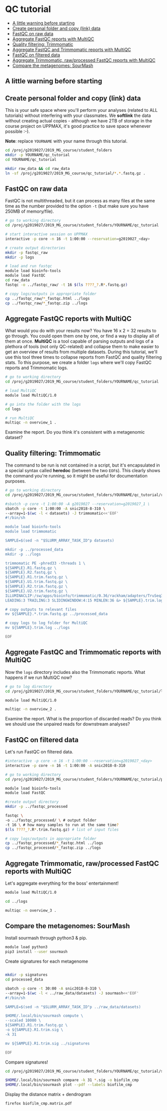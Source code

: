 # QC tutorial

<!-- TOC depthFrom:2 depthTo:6 withLinks:1 updateOnSave:1 orderedList:0 -->

- [A little warning before starting](#a-little-warning-before-starting)
- [Create personal folder and copy (link) data](#create-personal-folder-and-copy-link-data)
- [FastQC on raw data](#fastqc-on-raw-data)
- [Aggregate FastQC reports with MultiQC](#aggregate-fastqc-reports-with-multiqc)
- [Quality filtering: Trimmomatic](#quality-filtering-trimmomatic)
- [Aggregate FastQC and Trimmomatic reports with MultiQC](#aggregate-fastqc-and-trimmomatic-reports-with-multiqc)
- [FastQC on filtered data](#fastqc-on-filtered-data)
- [Aggregate Trimmomatic, raw/processed FastQC reports with MultiQC](#aggregate-trimmomatic-rawprocessed-fastqc-reports-with-multiqc)
- [Compare the metagenomes: SourMash](#compare-the-metagenomes-sourmash)

<!-- /TOC -->

## A little warning before starting

## Create personal folder and copy (link) data 

This is your safe space where you'll perform your analyses (related to ALL tutorials) without interfering with your classmates. We **softlink** the data without creating actual copies - although we have 2TB of storage in the course project on UPPMAX, it's good practice to save space whenever possible :-).

**Note**: replace `YOURNAME` with your name through this tutorial.

```bash
cd /proj/g2019027/2019_MG_course/student_folders
mkdir -p YOURNAME/qc_tutorial
cd YOURNAME/qc_tutorial

mkdir raw_data && cd raw_data
ln -sf /proj/g2019027/2019_MG_course/qc_tutorial/*.*.fastq.gz .
```

## FastQC on raw data

FastQC is not multithreaded, but it can process as many files at the same time as the number provided to the option `-t` (but make sure you have 250MB of memory/file).

```bash
# go to working directory
cd /proj/g2019027/2019_MG_course/student_folders/YOURNAME/qc_tutorial

# start interactive session on UPPMAX
interactive -p core -n 16 -t 1:00:00 --reservation=g2019027_<day>

# create output directories
mkdir -p fastqc_raw
mkdir -p logs

# load and run fastqc
module load bioinfo-tools
module load FastQC
cd raw_data
fastqc -o ../fastqc_raw/ -t 16 $(ls ????_?.R*.fastq.gz)

# copy logs/outputs in appropriate folder
cp ../fastqc_raw/*_fastqc.html ../logs
cp ../fastqc_raw/*_fastqc.zip ../logs
```

## Aggregate FastQC reports with MultiQC

What would you do with your results now? You have 16 x 2 = 32 results to go through. You could open them one by one, or find a way to display all of them at once. **MultiQC** is a tool capable of parsing outputs and logs of a plethora of tools (not only QC-related) and collapse them to make easier to get an overview of results from multiple datasets. During this tutorial, we'll use this tool three times to collapse reports from FastQC and quality filtering stats. To this purpose, we create a folder `logs` where we'll copy FastQC reports and Trimmomatic logs.

```bash
# go to working directory
cd /proj/g2019027/2019_MG_course/student_folders/YOURNAME/qc_tutorial

# load MultiQC
module load MultiQC/1.0

# go into the folder with the logs
cd logs

# run MultiQC
multiqc -n overview_1 .
```

Examine the report. Do you think it's consistent with a metagenomic dataset?

## Quality filtering: Trimmomatic

The command to be run is not contained in a script, but it's encapsulated in a special syntax called **heredoc** (between the two `EOF`s). This clearly shows the command you're running, so it might be useful for documentation purposes.

```bash
# go to working directory
cd /proj/g2019027/2019_MG_course/student_folders/YOURNAME/qc_tutorial/raw_data

#sbatch -p core -t 1:00:00 -A g2019027 --reservation=g2019027_1 \
sbatch -p core -t 1:00:00 -A snic2018-8-310 \
--array=1-$(wc -l < datasets) -J trimmomatic<<'EOF'
#!/bin/sh

module load bioinfo-tools
module load trimmomatic

SAMPLE=$(sed -n "$SLURM_ARRAY_TASK_ID"p datasets)

mkdir -p ../processed_data
mkdir -p ../logs

trimmomatic PE -phred33 -threads 1 \
${SAMPLE}.R1.fastq.gz \
${SAMPLE}.R2.fastq.gz \
${SAMPLE}.R1.trim.fastq.gz \
${SAMPLE}.U1.trim.fastq.gz \
${SAMPLE}.R2.trim.fastq.gz \
${SAMPLE}.U2.trim.fastq.gz \
ILLUMINACLIP:/sw/apps/bioinfo/trimmomatic/0.36/rackham/adapters/TruSeq3-SE.fa:2:30:10 \
LEADING:3 TRAILING:3 SLIDINGWINDOW:4:15 MINLEN:36 &> ${SAMPLE}.trim.log

# copy outputs to relevant files
mv ${SAMPLE}.*.trim.fastq.gz ../processed_data

# copy logs to log folder for MultiQC
mv ${SAMPLE}.trim.log ../logs

EOF
```

## Aggregate FastQC and Trimmomatic reports with MultiQC

Now the `logs` directory includes also the Trimmomatic reports. What happens if we run MultiQC now?

```bash
# go to log directory
cd /proj/g2019027/2019_MG_course/student_folders/YOURNAME/qc_tutorial/logs

module load MultiQC/1.0

multiqc -n overview_2 .
```

Examine the report. What is the proportion of discarded reads? Do you think we should use the unpaired reads for downstream analyses?

## FastQC on filtered data

Let's run FastQC on filtered data.

```bash
#interactive -p core -n 16 -t 1:00:00 --reservation=g2019027_<day>
interactive -p core -n 16 -t 1:00:00 -A snic2018-8-310

# go to working directory
cd /proj/g2019027/2019_MG_course/student_folders/YOURNAME/qc_tutorial/processed_data

module load bioinfo-tools
module load FastQC

#create output directory
mkdir -p ../fastqc_processed

fastqc \
-o ../fastqc_processed/ \ # output folder
-t 16 \ # how many samples to run at the same time?
$(ls ????_?.R*.trim.fastq.gz) # list of input files 

# copy logs/outputs in appropriate folder
cp ../fastqc_processed/*_fastqc.html ../logs
cp ../fastqc_processed/*_fastqc.zip ../logs
```

## Aggregate Trimmomatic, raw/processed FastQC reports with MultiQC

Let's aggregate everything for the boss' entertainment! 

```bash
module load MultiQC/1.0

cd ../logs

multiqc -n overview_3 .
```

## Compare the metagenomes: SourMash

Install sourmash through python3 & pip.  



```bash
module load python3
pip3 install --user sourmash
```

Create signatures for each metagenome

```bash

mkdir -p signatures
cd processed_data

sbatch -p core -t 30:00 -A snic2018-8-310 \
--array=1-$(wc -l < ../raw_data/datasets) -J sourmash<<'EOF'
#!/bin/sh

SAMPLE=$(sed -n "$SLURM_ARRAY_TASK_ID"p ../raw_data/datasets)

$HOME/.local/bin/sourmash compute \
--scaled 10000 \
${SAMPLE}.R1.trim.fastq.gz \
-o ${SAMPLE}.R1.trim.sig \
-k 31

mv ${SAMPLE}.R1.trim.sig ../signatures

EOF
```

Compare signatures!

```bash
cd /proj/g2019027/2019_MG_course/student_folders/YOURNAME/qc_tutorial/signatures

$HOME/.local/bin/sourmash compare -k 31 *.sig -o biofilm_cmp
$HOME/.local/bin/sourmash plot --pdf --labels biofilm_cmp
```

Display the distance matrix + dendrogram

```bash
firefox biofilm_cmp.matrix.pdf
```